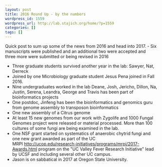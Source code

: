 ```yaml
---
layout: post
title: 2016 Round Up - by the numbers
wordpress_id: 1559
wordpress_url: http://lab.stajich.org/home/?p=1559
categories: []
tags: []
---
```

Quick post to sum up some of the news from 2016 and head into 2017. - Six manuscripts were published and an additional two were accepted and three more were submitted or being revised in 2016
 - Three graduate students survived another year in the lab: Sawyer, Nat, Derreck
 - Joined by one Microbiology graduate student Jesus Pena joined in Fall 2016.
 - Nine undergraduates worked in the lab Deane, Josh, Jericho, Dillon, Na, Justin, Serena, Leandra, George and Travis has been part of bioinformatics projects
 - One postdoc, Jinfeng has been the bioinformatics and genomics guru from genome assembly to transposon bioinformatics
 - One new assembly of a Citrus genome
 - At least 15 new genomes from our work with Zygolife and 1000 Fungal Genomes project were released or material processed. More than 100 cultures of some fungi are being examined in the lab.
 - One NSF grant started on systematics of anaerobic chytrid fungi and one new grant awarded as part of the UC MRPI http://ucop.edu/research-initiatives/programs/mrpi/2017-Awards.html program on the "UC Valley Fever Research Initiative" lead by UCSF and including several other UC campus.
 - Jason is on sabbatical in 2017 at Oregon State University.
